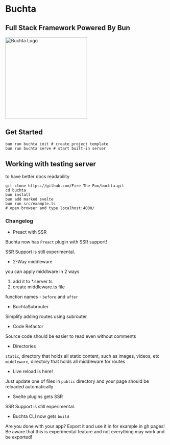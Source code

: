 # Buchta
## Full Stack Framework Powered By Bun

<img src="./buchta.png" alt="Buchta Logo" width="256"/>

## Get Started

```
bun run buchta init # create project template
bun run buchta serve # start built-in server
```

## Working with testing server
to have better docs readability
```
git clone https://github.com/Fire-The-Fox/buchta.git
cd buchta
bun install
bun add marked svelte
bun run src/example.ts
# open browser and type localhost:4000/
```

### Changelog
* Preact with SSR

Buchta now has `Preact` plugin with SSR support!

SSR Support is still experimental.

* 2-Way middleware

you can apply middlware in 2 ways<br>
1. add it to *.server.ts<br>
2. create middleware.ts file<br>

function names - `before` and `after`

* BuchtaSubrouter

Simplify adding routes using subrouter

* Code Refactor

Source code should be easier to read even without comments

* Directories

`static`, directory that holds all static content, such as images, videos, etc <br>
`middleware`, directory that holds all middleware for routes

* Live reload is here!

Just update one of files in `public` directory and your page should be reloaded automatically

* Svelte plugins gets SSR

SSR Support is still experimental.

* Buchta CLI now gets `build`

Are you done with your app? Export it and use it in for example in gh pages! <br>
Be aware that this is experimental feature and not everything may work and be exported!